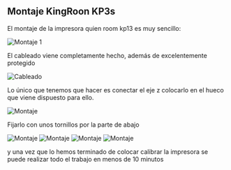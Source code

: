 ## Montaje KingRoon KP3s


El montaje de la impresora quien room kp13 es muy sencillo:

![Montaje 1](./images/KP3s_montaje0.jpg)

El cableado viene completamente hecho, además de excelentemente protegido

![Cableado](./images/cableado.jpg)


Lo único que tenemos que hacer es conectar el eje z colocarlo en el hueco que viene dispuesto para ello.

![Montaje ](./images/KP3s_montaje1.jpg)

Fijarlo con unos tornillos por la parte de abajo 

![Montaje ](./images/KP3s_montaje2.jpg)
![Montaje ](./images/KP3s_montaje3.jpg)
![Montaje ](./images/KP3s_montaje4.jpg)
![Montaje ](./images/KP3s_montaje5.jpg)


y una vez que lo hemos terminado de colocar calibrar la impresora se puede realizar todo el trabajo en menos de 10 minutos
